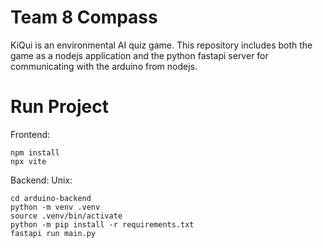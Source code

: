 # Team 8 Compass
KiQui is an environmental AI quiz game.
This repository includes both the game as a nodejs application
and the python fastapi server for communicating with the arduino from nodejs.

# Run Project
Frontend:
```
npm install
npx vite
```

Backend:
Unix:
```
cd arduino-backend
python -m venv .venv
source .venv/bin/activate
python -m pip install -r requirements.txt
fastapi run main.py
```
